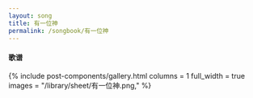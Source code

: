 ```yaml
---
layout: song
title: 有一位神
permalink: /songbook/有一位神
---
```


#### 歌谱

{% include post-components/gallery.html
    columns = 1
    full_width = true
    images = "/library/sheet/有一位神.png,"
%}
